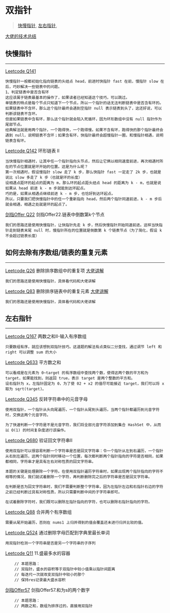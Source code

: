 # 双指针
>[快慢指针](#快慢指针),
>[左右指针](#左右指针),

[大佬的技术总结](https://labuladong.gitbook.io/algo/suan-fa-si-wei-xi-lie/shuang-zhi-zhen-ji-qiao)

## 快慢指针
---
[Leetcode Q141](java_src/141.环形链表.java) 

```
快慢指针一般都初始化指向链表的头结点 head，前进时快指针 fast 在前，慢指针 slow 在后，巧妙解决一些链表中的问题。
1、判定链表中是否含有环
这应该属于链表最基本的操作了，如果读者已经知道这个技巧，可以跳过。
单链表的特点是每个节点只知道下一个节点，所以一个指针的话无法判断链表中是否含有环的。
如果链表中不含环，那么这个指针最终会遇到空指针 null 表示链表到头了，这还好说，可以判断该链表不含环。
但是如果链表中含有环，那么这个指针就会陷入死循环，因为环形数组中没有 null 指针作为尾部节点。
经典解法就是用两个指针，一个跑得快，一个跑得慢。如果不含有环，跑得快的那个指针最终会遇到 null，说明链表不含环；如果含有环，快指针最终会超慢指针一圈，和慢指针相遇，说明链表含有环。
```
[Leetcode Q142](java_src/142.环形链表II.java) 环形链表 II

```
当快慢指针相遇时，让其中任一个指针指向头节点，然后让它俩以相同速度前进，再次相遇时所在的节点位置就是环开始的位置。这是为什么呢？
第一次相遇时，假设慢指针 slow 走了 k 步，那么快指针 fast 一定走了 2k 步，也就是说比 slow 多走了 k 步（也就是环的长度）
设相遇点距环的起点的距离为 m，那么环的起点距头结点 head 的距离为 k - m，也就是说如果从 head 前进 k - m 步就能到达环起点。
巧的是，如果从相遇点继续前进 k - m 步，也恰好到达环起点。
所以，只要我们把快慢指针中的任一个重新指向 head，然后两个指针同速前进，k - m 步后就会相遇，相遇之处就是环的起点了。
```

[剑指Offer Q22](java_src/剑指Offer22.链表中倒数第k个节点.java) 剑指Offer22.链表中倒数第k个节点

```
我们的思路还是使用快慢指针，让快指针先走 k 步，然后快慢指针开始同速前进。这样当快指针走到链表末尾 null 时，慢指针所在的位置就是倒数第 k 个链表节点（为了简化，假设 k 不会超过链表长度）
```
## 如何去除有序数组/链表的重复元素
---
[Leetcode Q26](java_src/26.删除排序数组中的重复项.java) 删除排序数组中的重复项
[大佬讲解](https://labuladong.gitbook.io/algo/gao-pin-mian-shi-xi-lie/ru-he-qu-chu-you-xu-shu-zu-de-zhong-fu-yuan-su)
```
我们的思路还是使用快慢指针，具体看代码和大佬讲解
```

[Leetcode Q83](java_src/83.删除排序链表中的重复元素.java) 删除排序链表中的重复元素
[大佬讲解](https://labuladong.gitbook.io/algo/gao-pin-mian-shi-xi-lie/ru-he-qu-chu-you-xu-shu-zu-de-zhong-fu-yuan-su)
```
我们的思路还是使用快慢指针，具体看代码和大佬讲解
```


## 左右指针
---
[Leetcode Q167](java_src/167.两数之和II-输入有序数组.java) 两数之和II-输入有序数组

```
只要数组有序，就应该想到双指针技巧。这道题的解法有点类似二分查找，通过调节 left 和 right 可以调整 sum 的大小
```

[Leetcode Q633](java_src/633.平方数之和.java) 平方数之和

```
可以看成是在元素为 0~target 的有序数组中查找两个数，使得这两个数的平方和为 target，如果能找到，则返回 true，表示 target 是两个整数的平方和。
设右指针为 x，左指针固定为 0，为了使 02 + x2 的值尽可能接近 target，我们可以将 x 取为 sqrt(target)。
```

[Leetcode Q345](java_src/345.反转字符串中的元音字母.java) 反转字符串中的元音字母

```
使用双指针，一个指针从头向尾遍历，一个指针从尾到头遍历，当两个指针都遍历到元音字符时，交换这两个元音字符。

为了快速判断一个字符是不是元音字符，我们将全部元音字符添加到集合 HashSet 中，从而以 O(1) 的时间复杂度进行该操作。
```

[Leetcode Q680](java_src/680.验证回文字符串Ⅱ.java) 验证回文字符串Ⅱ

```
使用双指针可以很容易判断一个字符串是否是回文字符串：令一个指针从左到右遍历，一个指针从右到左遍历，这两个指针同时移动一个位置，每次都判断两个指针指向的字符是否相同，如果都相同，字符串才是具有左右对称性质的回文字符串。

本题的关键是处理删除一个字符。在使用双指针遍历字符串时，如果出现两个指针指向的字符不相等的情况，我们就试着删除一个字符，再判断删除完之后的字符串是否是回文字符串。

在判断是否为回文字符串时，我们不需要判断整个字符串，因为左指针左边和右指针右边的字符之前已经判断过具有对称性质，所以只需要判断中间的子字符串即可。

在试着删除字符时，我们既可以删除左指针指向的字符，也可以删除右指针指向的字符。
```

[Leetcode Q88](java_src/88.合并两个有序数组.java) 合并两个有序数组

```
需要从尾开始遍历，否则在 nums1 上归并得到的值会覆盖还未进行归并比较的值。
```

[Leetcode Q524](java_src/524.通过删除字母匹配到字典里最长单词.java) 通过删除字母匹配到字典里最长单词
```
用双指针检测一个字符串是否是另一个字符串的子序列
```

[Leetcode Q11](java_src/11.盛最多水的容器.java) 11.盛最多水的容器
```
    // 本题思路：
    // 双指针，盛水的容积等于双指针中较小值乘以指针间距离
    // 每迭代一次就改变双指针中较小的那个
    // 保持res记录最大盛水容积
```

[剑指Offer57](java_src/剑指Offer57.和为s的两个数字.java) 剑指Offer57.和为s的两个数字
```
    // 本题思路：
    // 两数之和，数组为排序过的，直接用双指针
```